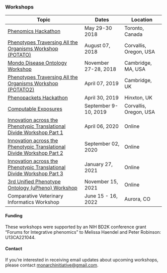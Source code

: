 ### Workshops

Topic | Dates | Location
-- | -- | --
[Phenomics Hackathon](pages/phenomics.md) | May 29-30 2018 | Toronto, Canada 
[Phenotypes Traversing All the Organisms Workshop (POTATO)](pages/potato.md) | August 07, 2018  | Corvallis, Oregon, USA
[Mondo Disease Ontology Workshop](pages/mondo.md) | November 27-28, 2018 | Cambridge, MA, USA
[Phenotypes Traversing All the Organisms Workshop (POTATO2)](pages/potato.md) | April 07, 2019 | Cambridge, UK
[Phenopackets Hackathon](pages/phenopackets.md) | April 30, 2019 | Hinxton, UK
[Computable Exposures](pages/exposures.md) | September 9-10, 2019 | Corvallis, Oregon, USA
[Innovation across the Phenotypic Translational Divide Workshop Part 1](pages/clin-phen-webinar.md) | April 06, 2020 | Online
[Innovation across the Phenotypic Translational Divide Workshop Part 2](pages/clin-phen-webinar-part-2.md) | September 02, 2020 | Online
[Innovation across the Phenotypic Translational Divide Workshop Part 3](pages/clin-phen-webinar-part-3.md) | January 27, 2021 | Online
[3rd Unified Phenotype Ontology (uPheno) Workshop](pages/potato.md) | November 15, 2021 | Online
Comparative Veterinary Informatics Workshop | June 15 - 16, 2022 | Aurora, CO

#### Funding
These workshops were supported by an NIH BD2K conference grant “Forums for Integrative phenomics” to Melissa Haendel and Peter Robinson: U13CA221044.

#### Contact
If you’re interested in receiving email updates about upcoming workshops, please contact [monarchinitiative@gmail.com](mailto:monarchinitiative@gmail.com).
